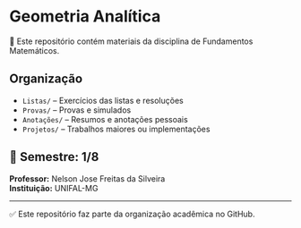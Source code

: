 # Geometria Analítica

📘 Este repositório contém materiais da disciplina de Fundamentos Matemáticos.

## Organização

- `Listas/` – Exercícios das listas e resoluções  
- `Provas/` – Provas e simulados  
- `Anotações/` – Resumos e anotações pessoais  
- `Projetos/` – Trabalhos maiores ou implementações

## 📅 Semestre: 1/8
**Professor:** Nelson Jose Freitas da Silveira  
**Instituição:** UNIFAL-MG

---

✅ Este repositório faz parte da organização acadêmica no GitHub.
